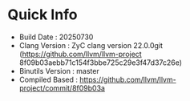 # Quick Info
* Build Date : 20250730
* Clang Version : ZyC clang version 22.0.0git (https://github.com/llvm/llvm-project 8f09b03aebb71c154f3bbe725c29e3f47d37c26e)
* Binutils Version : master
* Compiled Based : https://github.com/llvm/llvm-project/commit/8f09b03a

